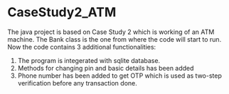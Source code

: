 # CaseStudy2_ATM

The java project is based on Case Study 2 which is working of an ATM machine. 
The Bank class is the one from where the code will start to run.
Now the code contains 3 additional functionalities:
1) The program is integerated with sqlite database.
2) Methods for changing pin and basic details has been added
3) Phone number has been added to get OTP which is used as two-step verification before any transaction
done.
